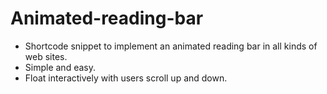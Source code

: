 # Animated-reading-bar

- Shortcode snippet to implement an animated reading bar in all kinds of web sites.
- Simple and easy.
- Float interactively with users scroll up and down.
